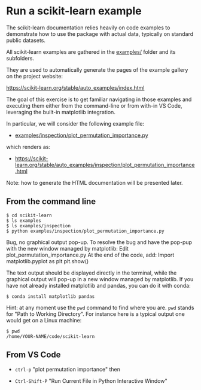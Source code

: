 # Run a scikit-learn example

The scikit-learn documentation relies heavily on code examples to
demonstrate how to use the package with actual data, typically on
standard public datasets.

All scikit-learn examples are gathered in the [examples/](
https://github.com/scikit-learn/scikit-learn/tree/main/examples)
folder and its subfolders.

They are used to automatically generate the pages of the example
gallery on the project website:

https://scikit-learn.org/stable/auto_examples/index.html

The goal of this exercise is to get familiar navigating in those
examples and executing them either from the command-line or from
with-in VS Code, leveraging the built-in matplotlib integration.

In particular, we will consider the following example file:

- [examples/inspection/plot_permutation_importance.py](
    https://github.com/scikit-learn/scikit-learn/tree/main/examples/inspection/plot_permutation_importance.py)

which renders as:

- https://scikit-learn.org/stable/auto_examples/inspection/plot_permutation_importance.html

Note: how to generate the HTML documentation will be presented later.

## From the command line

```
$ cd scikit-learn
$ ls examples
$ ls examples/inspection
$ python examples/inspection/plot_permutation_importance.py
```

Bug, no graphical output pop-up.
To resolve the bug and have the pop-pup with the new window managed by matplotlib:
Edit plot_permutation_importance.py
At the end of the code, add:
Import matplotlib.pyplot as plt
plt.show()


The text output should be displayed directly in the terminal,
while the graphical output will pop-up in a new window managed
by matplotlib. If you have not already installed matplotlib and pandas, you
can do it with conda:

```
$ conda install matplotlib pandas
```

Hint: at any moment use the `pwd` command to find where you are. `pwd` stands
for "Path to Working Directory". For instance here is a typical output one
would get on a Linux machine:

```
$ pwd
/home/YOUR-NAME/code/scikit-learn
```

## From VS Code

- `ctrl-p` "plot permutation importance" then

- `Ctrl-Shift-P` "Run Current File in Python Interactive Window"
